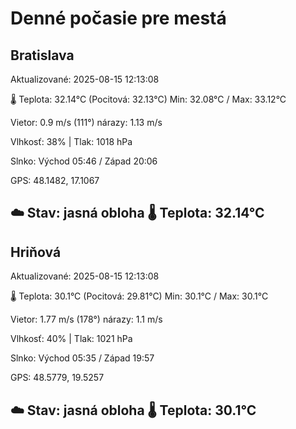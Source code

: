 ﻿# Denné počasie pre mestá

## Bratislava
Aktualizované: 2025-08-15 12:13:08

🌡️ Teplota: 32.14°C 
(Pocitová: 32.13°C)
Min: 32.08°C / Max: 33.12°C

Vietor: 0.9 m/s    (111°) 
nárazy: 1.13 m/s

Vlhkosť: 38% | Tlak: 1018 hPa

Slnko: Východ 05:46 / Západ 20:06

GPS: 48.1482, 17.1067

☁️ Stav: jasná obloha        🌡️ Teplota: 32.14°C
---

## Hriňová
Aktualizované: 2025-08-15 12:13:08

🌡️ Teplota: 30.1°C 
(Pocitová: 29.81°C)
Min: 30.1°C / Max: 30.1°C

Vietor: 1.77 m/s (178°)
nárazy: 1.1 m/s

Vlhkosť: 40% | Tlak: 1021 hPa

Slnko: Východ 05:35 / Západ 19:57

GPS: 48.5779, 19.5257

☁️ Stav: jasná obloha        🌡️ Teplota: 30.1°C
---
